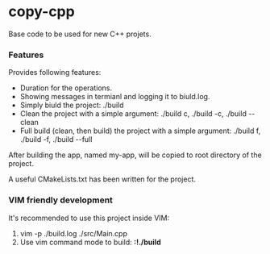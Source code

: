 # copy-cpp
Base code to be used for new C++ projets.

### Features
Provides following features:
* Duration for the operations.
* Showing messages in termianl and logging it to biuld.log.
* Simply biuld the project: ./build
* Clean the project with a simple argument: ./build c, ./build -c, ./build --clean
* Full build (clean, then build) the project with a simple argument: ./build f, ./build -f, ./build --full

After building the app, named my-app, will be copied to root directory of the project.

A useful CMakeLists.txt has been written for the project.

### VIM friendly development
It's recommended to use this project inside VIM:
1. vim -p ./build.log ./src/Main.cpp
2. Use vim command mode to build: **:!./build**
